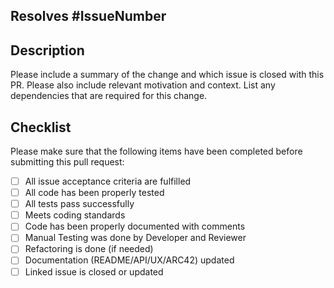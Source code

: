 ## Resolves #IssueNumber


## Description

Please include a summary of the change and which issue is closed with this PR. Please also include relevant motivation and context. List any dependencies that are required for this change.

## Checklist

Please make sure that the following items have been completed before submitting this pull request:

- [ ] All issue acceptance criteria are fulfilled
- [ ] All code has been properly tested
- [ ] All tests pass successfully
- [ ] Meets coding standards
- [ ] Code has been properly documented with comments
- [ ] Manual Testing was done by Developer and Reviewer
- [ ] Refactoring is done (if needed)
- [ ] Documentation (README/API/UX/ARC42) updated
- [ ] Linked issue is closed or updated
